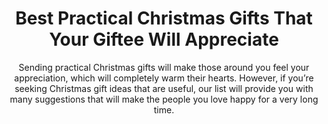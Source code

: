---
layout: post
title: Best Practical Christmas Gifts That Your Giftee Will Appreciate
subtitle: Sending practical Christmas gifts will make those around you feel your appreciation, which will completely warm their hearts. However, if you’re seeking Christmas gift ideas that are useful, our list will provide you with many suggestions that will make the people you love happy for a very long time.
header-img: "img/post/2023/09/copied/medium_practical_christmas_gifts_4801816cd9.jpg"
header-style: text
permalink: "/practical-christmas-gifts/"
catalog: true
tags:
  - Recipients 
  - Men
---   